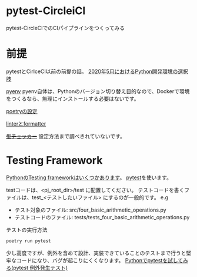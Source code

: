 # pytest-CircleiCI

pytest-CircleCIでのCIパイプラインをつくってみる

# 前提
pytestとCirlceCI以前の前提の話。
[2020年5月におけるPython開発環境の選択肢](https://qiita.com/nicco_mirai/items/80ba4b4bf9db11ac54c6)

[pyenv](./doc/pyenv_setting.md)
pyenv自体は、Pythonのバージョン切り替え目的なので、Dockerで環境をつくるなら、無理にインストールする必要はないです。

[poetryの設定](./doc/poetry_setting.md)

[linterとformatter](./doc/linter_formatter_sertting.md)

~~[型チェッカー](./doc/static_type_checker.md)~~ 設定方法まで調べきれていないです。


# Testing Framework
[PythonのTesting frameworkはいくつかあります](https://www.softwaretestinghelp.com/python-testing-frameworks/)。
[pytest](https://docs.pytest.org/en/stable/)を使います。

testコードは、<pj_root_dir>/test に配置してください。
テストコードを書くファイルは、test_<テストしたいファイル> にするのが一般的です。
e.g
- テスト対象のファイル: src/four_basic_arithmetic_operations.py
- テストコードのファイル: tests/tests_four_basic_arithmetic_operations.py

テストの実行方法
```zsh
poetry run pytest
```

少し高度ですが、例外を含めて設計、実装できていることのテストまで行うと堅牢なコードになり、バグが起こりにくくなります。
[Pythonでpytestを試してみる(pytest 例外発生テスト)](https://qiita.com/__init__/items/fde37a3f28d6b17a9ce1)
